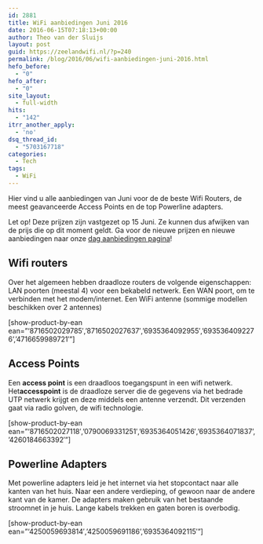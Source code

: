 ```yaml
---
id: 2881
title: WiFi aanbiedingen Juni 2016
date: 2016-06-15T07:18:13+00:00
author: Theo van der Sluijs
layout: post
guid: https://zeelandwifi.nl/?p=240
permalink: /blog/2016/06/wifi-aanbiedingen-juni-2016.html
hefo_before:
  - "0"
hefo_after:
  - "0"
site_layout:
  - full-width
hits:
  - "142"
itrr_another_apply:
  - 'no'
dsq_thread_id:
  - "5703167718"
categories:
  - Tech
tags:
  - WiFi
---
```

Hier vind u alle aanbiedingen van Juni voor de de beste Wifi Routers, de meest geavanceerde Access Points en de top Powerline adapters.

Let op! Deze prijzen zijn vastgezet op 15 Juni. Ze kunnen dus afwijken van de prijs die op dit moment geldt. Ga voor de nieuwe prijzen en nieuwe aanbiedingen naar onze [dag aanbiedingen pagina](https://zeelandwifi.nl/dag-aanbiedingen-wifi/)!

## Wifi routers

Over het algemeen hebben draadloze routers de volgende eigenschappen: LAN poorten (meestal 4) voor een bekabeld netwerk. Een WAN poort, om te verbinden met het modem/internet. Een WiFi antenne (sommige modellen beschikken over 2 antennes)
  
[show-product-by-ean ean=&#8221;&#8216;8716502029785&#8242;,&#8217;8716502027637&#8242;,&#8217;6935364092955&#8242;,&#8217;6935364092276&#8217;,&#8217;4716659989721&#8242;&#8221;]

## Access Points

Een **access point** is een draadloos toegangspunt in een wifi netwerk. Het**accesspoint** is de draadloze server die de gegevens via het bedrade UTP netwerk krijgt en deze middels een antenne verzendt. Dit verzenden gaat via radio golven, de wifi technologie.
  
[show-product-by-ean ean=&#8221;&#8216;8716502027118&#8242;,&#8217;0790069331251&#8242;,&#8217;6935364051426&#8242;,&#8217;6935364071837&#8217;,&#8217;4260184663392&#8242;&#8221;]

## Powerline Adapters

Met powerline adapters leid je het internet via het stopcontact naar alle kanten van het huis. Naar een andere verdieping, of gewoon naar de andere kant van de kamer. De adapters maken gebruik van het bestaande stroomnet in je huis. Lange kabels trekken en gaten boren is overbodig.
  
[show-product-by-ean ean=&#8221;&#8216;4250059693814&#8242;,&#8217;4250059691186&#8217;,&#8217;6935364092115&#8242;&#8221;]